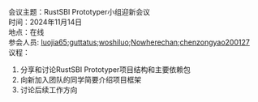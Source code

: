 会议主题：RustSBI Prototyper小组迎新会议  
时间：2024年11月14日   
地点：在线  
参会人员: [luojia65](https://github.com/luojia65);[guttatus](https://github.com/guttatus);[woshiluo](https://github.com/woshiluo);[Nowherechan](https://github.com/Nowherechan);[chenzongyao200127](https://github.com/chenzongyao200127)  
议程：    
1. 分享和讨论RustSBI Prototyper项目结构和主要依赖包
2. 向新加入团队的同学简要介绍项目框架     
3. 讨论后续工作方向